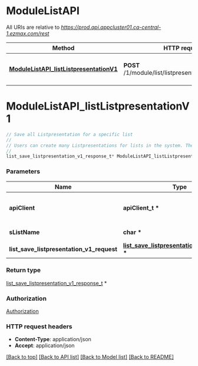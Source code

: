 # ModuleListAPI

All URIs are relative to *https://prod.api.appcluster01.ca-central-1.ezmax.com/rest*

Method | HTTP request | Description
------------- | ------------- | -------------
[**ModuleListAPI_listListpresentationV1**](ModuleListAPI.md#ModuleListAPI_listListpresentationV1) | **POST** /1/module/list/listpresentation/{sListName} | Save all Listpresentation for a specific list


# **ModuleListAPI_listListpresentationV1**
```c
// Save all Listpresentation for a specific list
//
// Users can create many Listpresentations for lists in the system. They can customize orber by, filters, numbers of rows, etc.
//
list_save_listpresentation_v1_response_t* ModuleListAPI_listListpresentationV1(apiClient_t *apiClient, char * sListName, list_save_listpresentation_v1_request_t * list_save_listpresentation_v1_request);
```

### Parameters
Name | Type | Description  | Notes
------------- | ------------- | ------------- | -------------
**apiClient** | **apiClient_t \*** | context containing the client configuration |
**sListName** | **char \*** | The list Name | 
**list_save_listpresentation_v1_request** | **[list_save_listpresentation_v1_request_t](list_save_listpresentation_v1_request.md) \*** |  | 

### Return type

[list_save_listpresentation_v1_response_t](list_save_listpresentation_v1_response.md) *


### Authorization

[Authorization](../README.md#Authorization)

### HTTP request headers

 - **Content-Type**: application/json
 - **Accept**: application/json

[[Back to top]](#) [[Back to API list]](../README.md#documentation-for-api-endpoints) [[Back to Model list]](../README.md#documentation-for-models) [[Back to README]](../README.md)

